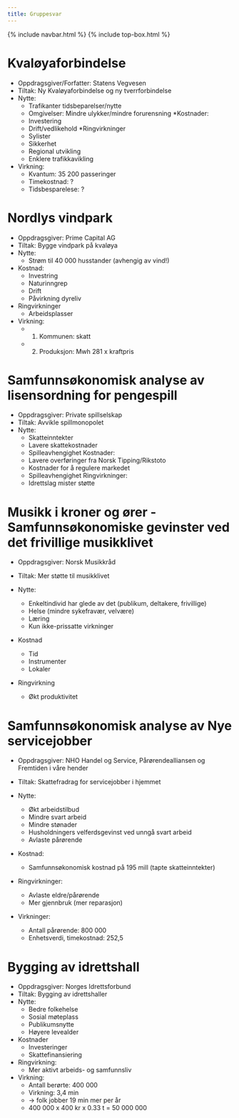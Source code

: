 ```yaml
---
title: Gruppesvar
---
```


{% include navbar.html %}  {% include top-box.html %} 



# Kvaløyaforbindelse
* Oppdragsgiver/Forfatter: Statens Vegvesen
* Tiltak: Ny Kvaløyaforbindelse og ny tverrforbindelse
* Nytte:
	* Trafikanter tidsbeparelser/nytte
	* Omgivelser: Mindre ulykker/mindre forurensning
*Kostnader:
	* Investering
	* Drift/vedlikehold
*Ringvirkninger
	* Sylister
	* Sikkerhet
	* Regional utvikling
	* Enklere trafikkavikling
 * Virkning:
   * Kvantum: 35 200 passeringer
   * Timekostnad: ?
   * Tidsbesparelese: ?
	
	
# Nordlys vindpark
* Oppdragsgiver: Prime Capital AG
* Tiltak: Bygge vindpark på kvaløya
* Nytte:
	* Strøm til 40 000 husstander (avhengig av vind!)
* Kostnad:
	* Investring
	* Naturinngrep
	* Drift
	* Påvirkning dyreliv
* Ringvirkninger
	* Arbeidsplasser
* Virkning:
   * 1. Kommunen: skatt
   * 2. Produksjon: Mwh 281 x kraftpris


# Samfunnsøkonomisk analyse av lisensordning for pengespill
* Oppdragsgiver: Private spillselskap
* Tiltak: Avvikle spillmonopolet
* Nytte:
	* Skatteinntekter
	* Lavere skattekostnader
	* Spilleavhengighet
Kostnader:
	* Lavere overføringer fra Norsk Tipping/Rikstoto
	* Kostnader for å regulere markedet
	* Spilleavhengighet
Ringvirkninger:
	* Idrettslag mister støtte


# Musikk i kroner og ører - Samfunnsøkonomiske gevinster ved det frivillige musikklivet

* Oppdragsgiver: Norsk Musikkråd
* Tiltak: Mer støtte til musikklivet

* Nytte:
	* Enkeltindivid har glede av det (publikum, deltakere, frivillige)
	* Helse (mindre sykefravær, velvære)
	* Læring
	* Kun ikke-prissatte virkninger
* Kostnad
	* Tid
	* Instrumenter
	* Lokaler
* Ringvirkning
	* Økt produktivitet
	
	
	
# Samfunnsøkonomisk analyse av Nye servicejobber

* Oppdragsgiver: NHO Handel og Service, Pårørendealliansen og Fremtiden i våre hender
* Tiltak: Skattefradrag for servicejobber i hjemmet
* Nytte:
	* Økt arbeidstilbud
	* Mindre svart arbeid
	* Mindre stønader
	* Husholdningers velferdsgevinst ved unngå svart arbeid
	* Avlaste pårørende
 * Kostnad:
   * Samfunnsøkonomisk kostnad på 195 mill (tapte skatteinntekter)

* Ringvirkninger:
  * Avlaste eldre/pårørende
  * Mer gjennbruk (mer reparasjon)
* Virkninger:
  * Antall pårørende: 800 000
  * Enhetsverdi, timekostnad: 252,5


# Bygging av idrettshall
* Oppdragsgiver: Norges Idrettsforbund
* Tiltak: Bygging av idrettshaller
* Nytte:
  * Bedre folkehelse
  * Sosial møteplass
  * Publikumsnytte
  * Høyere levealder
* Kostnader
  * Investeringer
  * Skattefinansiering
* Ringvirkning:
  * Mer aktivt arbeids- og samfunnsliv
* Virkning:
  * Antall berørte: 400 000
  * Virkning: 3,4 min
  * -> folk jobber 19 min mer per år
  * 400 000 x 400 kr x 0.33 t = 50 000 000
  













